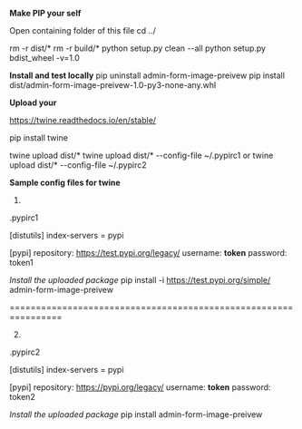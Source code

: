 **Make PIP your self**

Open containing folder of this file
cd ../

rm -r dist/*
rm -r build/*
python setup.py clean --all
python setup.py bdist_wheel -v=1.0

**Install and test locally**
pip uninstall admin-form-image-preivew
pip install dist/admin-form-image-preivew-1.0-py3-none-any.whl


**Upload your**

https://twine.readthedocs.io/en/stable/

pip install twine

twine upload dist/*
twine upload dist/* --config-file ~/.pypirc1
or
twine upload dist/* --config-file ~/.pypirc2


**Sample config files for twine**

1.
.pypirc1

[distutils]
index-servers = pypi

[pypi]
repository: https://test.pypi.org/legacy/
username: __token__
password: token1



*Install the uploaded package*
pip install -i https://test.pypi.org/simple/ admin-form-image-preivew

================================================================

2.
.pypirc2

[distutils]
index-servers = pypi

[pypi]
repository: https://pypi.org/legacy/
username: __token__
password: token2

*Install the uploaded package*
pip install admin-form-image-preivew